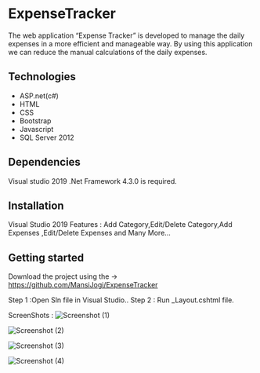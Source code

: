 
# ExpenseTracker
The web application “Expense Tracker” is developed to manage the daily expenses in a more efficient and manageable way. By using this application we can reduce the manual calculations of the daily expenses.
## Technologies

 - ASP.net(c#)
 - HTML
 - CSS
 - Bootstrap
 - Javascript
 - SQL Server 2012
 
## Dependencies

Visual studio 2019 .Net Framework 4.3.0 is required.



## Installation

Visual Studio 2019 Features : Add Category,Edit/Delete Category,Add Expenses ,Edit/Delete Expenses and Many More...


## Getting started
Download the project using the -> https://github.com/MansiJogi/ExpenseTracker

Step 1 :Open Sln file in Visual Studio.. Step 2 : Run _Layout.cshtml file.

ScreenShots :
![Screenshot (1)](https://user-images.githubusercontent.com/122723048/212543620-979f8815-aa2b-4088-80ed-a25c23d37cfc.png)

![Screenshot (2)](https://user-images.githubusercontent.com/122723048/212543634-27424f0e-a1c5-4cfb-896f-7de0e4e781da.png)

![Screenshot (3)](https://user-images.githubusercontent.com/122723048/212543668-39b1e76c-c323-4d19-ac19-0ac28117f1a7.png)

![Screenshot (4)](https://user-images.githubusercontent.com/122723048/212543684-aa20194a-6083-4d5c-835f-0b4a80fe6a79.png)








